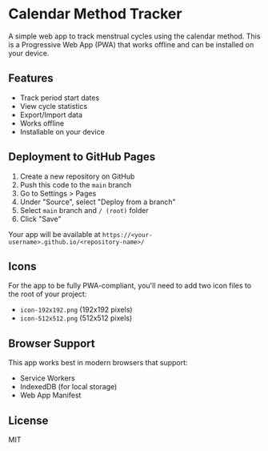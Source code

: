 # Calendar Method Tracker

A simple web app to track menstrual cycles using the calendar method. This is a Progressive Web App (PWA) that works offline and can be installed on your device.

## Features

- Track period start dates
- View cycle statistics
- Export/Import data
- Works offline
- Installable on your device

## Deployment to GitHub Pages

1. Create a new repository on GitHub
2. Push this code to the `main` branch
3. Go to Settings > Pages
4. Under "Source", select "Deploy from a branch"
5. Select `main` branch and `/ (root)` folder
6. Click "Save"

Your app will be available at `https://<your-username>.github.io/<repository-name>/`

## Icons

For the app to be fully PWA-compliant, you'll need to add two icon files to the root of your project:
- `icon-192x192.png` (192x192 pixels)
- `icon-512x512.png` (512x512 pixels)

## Browser Support

This app works best in modern browsers that support:
- Service Workers
- IndexedDB (for local storage)
- Web App Manifest

## License

MIT
